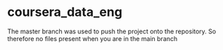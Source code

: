 # coursera_data_eng
The master branch was used to push the project onto the repository. So therefore no files present when you are in the main branch
